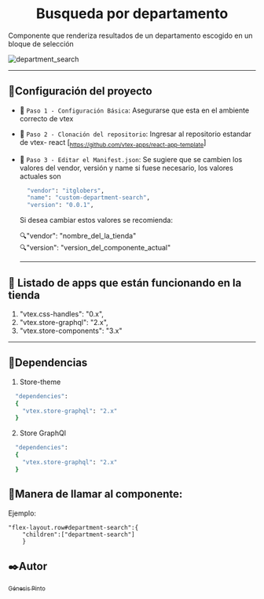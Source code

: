 <h1 align="center"> Busqueda por departamento </h1>

Componente que renderiza resultados de un departamento escogido en un bloque de selección

![department_search](https://user-images.githubusercontent.com/95322919/195915639-033685af-352e-4d18-9c4e-e8108006d4fb.png)

____________
## :hammer:Configuración del proyecto

- :pushpin: `Paso 1 - Configuración Básica`: 
  Asegurarse que esta en el ambiente correcto de vtex

- :pushpin: `Paso 2 - Clonación del repositorio`: 
  Ingresar al repositorio estandar de vtex- react [<sub>https://github.com/vtex-apps/react-app-template</sub>] 
- :pushpin: `Paso 3 - Editar el Manifest.json`: 
  Se sugiere que se cambien los valores del vendor, versión y name si fuese necesario, los valores actuales son
  
  ```ruby
    "vendor": "itglobers",
    "name": "custom-department-search",
    "version": "0.0.1",
  ```
  Si desea cambiar estos valores se recomienda:
  
  :mag:"vendor": "nombre_del_la_tienda"<br>
  :mag:"version": "version_del_componente_actual"
  ________
## :key: Listado de apps que están funcionando en la tienda
  1.  "vtex.css-handles": "0.x",
  2.  "vtex.store-graphql": "2.x",
  3.  "vtex.store-components": "3.x"
__________
## :key:Dependencias
1. Store-theme

```ruby
  "dependencies": 
  {
    "vtex.store-graphql": "2.x"
  }
```

2. Store GraphQl

```ruby
  "dependencies": 
  {
    "vtex.store-graphql": "2.x"
  }
```
## :key:Manera de llamar al componente: 
Ejemplo:
```
"flex-layout.row#department-search":{
    "children":["department-search"]
    }
```

## :black_nib:Autor

 [<sub>Génesis Pinto</sub>](https://github.com/genesispinto) 

